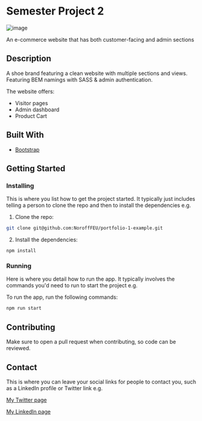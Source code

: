 # Semester Project 2

![image](https://user-images.githubusercontent.com/52622303/164316813-4b12d99f-aeb7-4069-85cf-e72b3a50ac99.png)

An e-commerce website that has both customer-facing and admin sections

## Description

A shoe brand featuring a clean website with multiple sections and views. Featuring BEM namings with SASS & admin authentication.

The website offers:

- Visitor pages
- Admin dashboard
- Product Cart

## Built With

- [Bootstrap](https://getbootstrap.com)

## Getting Started

### Installing

This is where you list how to get the project started. It typically just includes telling a person to clone the repo and then to install the dependencies e.g.

1. Clone the repo:

```bash
git clone git@github.com:NoroffFEU/portfolio-1-example.git
```

2. Install the dependencies:

```
npm install
```

### Running

Here is where you detail how to run the app. It typically involves the commands you'd need to run to start the project e.g.

To run the app, run the following commands:

```bash
npm run start
```

## Contributing

Make sure to open a pull request when contributing, so code can be reviewed.

## Contact

This is where you can leave your social links for people to contact you, such as a LinkedIn profile or Twitter link e.g.

[My Twitter page](www.twitter.com/dotDennis)

[My LinkedIn page](www.linkedin.com/dennissloevold)

